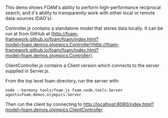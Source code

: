 This demo shows FOAM's ability to perform high-performance reciprocal search, and it's ability to transparently work with either local or remote data-sources (DAO's).

Controller.js contains a standalone model that stores data locally. It can be run at from GitHub at [http://foam-framework.github.io/foam/foam/index.html?model=foam.demos.olympics.Controller](http://foam-framework.github.io/foam/foam/index.html?model=foam.demos.olympics.Controller).

ClientController.js contains a Client version which connects to the server supplied in Server.js.

From the top level foam directory, run the server with:

    node --harmony tools/foam.js foam.node.tools.Server agents=foam.demos.olympics.Server

Then run the client by connecting to [http://localhost:8080/index.html?model=foam.demos.olympics.ClientController](http://localhost:8080/index.html?model=foam.demos.olympics.ClientController)
